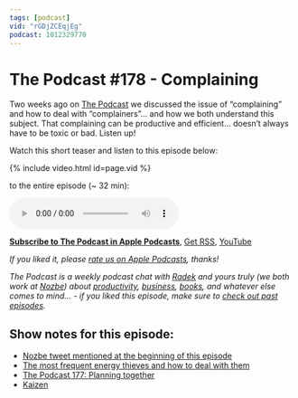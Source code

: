 ```yaml
---
tags: [podcast]
vid: "rGDjZCEqjEg"
podcast: 1012329770
---
```


# The Podcast #178 - Complaining

Two weeks ago on [The Podcast][p] we discussed the issue of “complaining” and how to deal with “complainers”... and how we both understand this subject. That complaining can be productive and efficient... doesn’t always have to be toxic or bad. Listen up!

Watch this short teaser and listen to this episode below:

{% include video.html id=page.vid %}

<!--More-->

 to the entire episode (~ 32 min):

<audio controls>
<source src="https://files.nozbe.com/podcast/178.mp3" type="audio/mpeg">
</audio>

**[Subscribe to The Podcast in Apple Podcasts][i]**, [Get RSS][rss], [YouTube][y]

*If you liked it, please [rate us on Apple Podcasts][i], thanks!*

*The Podcast is a weekly podcast chat with [Radek][r] and yours truly (we both work at [Nozbe][n]) about [productivity](/productivity), [business](/business), [books](/books), and whatever else comes to mind… - if you liked this episode, make sure to [check out past episodes](/podcast).*

## Show notes for this episode:

  * [Nozbe tweet mentioned at the beginning of this episode](https://twitter.com/nozbe/status/1072911222671069184)
  * [The most frequent energy thieves and how to deal with them](https://nozbe.com/blog/energy-thieves/)
  * [The Podcast 177: Planning together](/podcast-177)
  * [Kaizen](https://en.wikipedia.org/wiki/Kaizen)

[y]: https://michael.gratis/thepodcastyt
[rss]: https://thepodcast.fm/episodes?format=RSS
[e]: /podcast-178

[p]: /podcast
[n]: https://michael.gratis/nozbe
[r]: https://michael.gratis/radex
[i]: https://michael.gratis/thepodcast
[o]: https://michael.gratis/ipadonly


